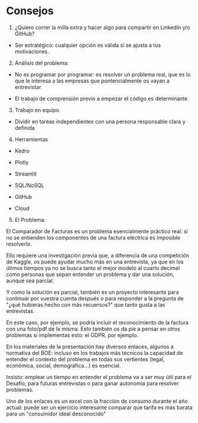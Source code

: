 # Consejos

1. ¿Quiero correr la milla extra y hacer algo para compartir en LinkedIn y/o GitHub? 

* Ser estratégico: cualquier opción es válida si se ajusta a tus motivaciones.

2. Análisis del problema:

* No es programar por programar: es resolver un problema real, que es lo que le interesa a las empresas que pontencialmente os vayan a entrevistar

* El trabajo de comprensión previo a empezar el código es determinante

3. Trabajo en equipo

* Dividir en tareas independientes con una persona responsable clara y definida

4. Herramientas

* Kedro

* Plotly

* Streamlit

* SQL/NoSQL

* GitHub

* Cloud

5. El Problema:

El Comparador de Facturas es un problema esencialmente práctico real: si no se entienden los componentes de una factura eléctrica es imposible resolverlo.

Ello requiere una investigación previa que, a diferencia de una competición de Kaggle, os puede ayudar mucho más en una entrevista, ya que en los útimos tiempos ya no se busca tanto el mejor modelo al cuarto decimal como personas que sepan entender un problema y dar una solución, aunque sea parcial.

Y como la solución es parcial, también es un proyecto interesante para continuar por vuestra cuenta después o para responder a la pregunta de "¿qué hubieras hecho con más recuersos?" que tanto gusta a las entrevistas. 

En este caso, por ejemplo, se podría incluir el reconocimiento de la factura con una foto/pdf de la misma. Esto también os da pie a pensar en otros problemas si implementas esto: el GDPR, por ejemplo.

En los materiales de la presentación hay diversos enlaces, algunos a normativa del BOE: incluso en los trabajos más técnicos la capacidad de entender el contexto del problema en todas sus vertientes (legal, económica, social, demográfica...) es esencial. 

Insisto: emplear un tiempo en entender el problema va a ser muy útil para el Desafío, para futuras entrevistas o para ganar autonomía para resolver problemas.

Uno de los enlaces es un excel con la fracción de consumo durante el año actual: puede ser un ejercicio interesante comparar que tarifa es más barata para un "consumidor ideal desconocido"



